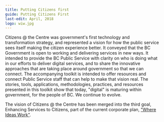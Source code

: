```yaml
---
title: Putting Citizens first
guide: Putting Citizens First
last-edit: April, 2018
logo: wiw.jpg
---
```


Citizens @ the Centre was government's first technology and transformation strategy, and represented a vision for how the public service sees itself making the citizen experience better. It conveyed that the BC Government is open to working and delivering services in new ways. It intended to provide the BC Public Service with clarity on who is doing what in our efforts to deliver digital services, and to share the innovative approaches that are taking place around government so that we can connect. The accompanying toolkit is intended to offer resources and connect Public Service staff that can help to make that vision real. The stories, tools, applications, methodologies, practices, and resources presented in this toolkit show that today, "digital" is maturing within government, for the people of BC. We continue to evolve.


The vision of Citizens @ the Centre has been merged into the third goal, Enhancing Services to Citizens, part of the current corporate plan, ["Where Ideas Work"](https://gww.gov.bc.ca/org/corp-plan/where-ideas-work).
